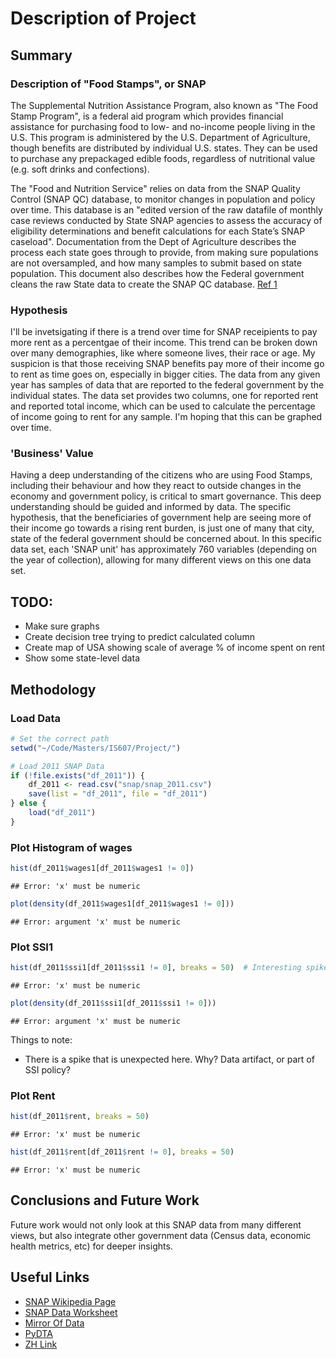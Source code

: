 Description of Project
======================

## Summary 

### Description of "Food Stamps", or SNAP

The Supplemental Nutrition Assistance Program, also known as "The Food Stamp Program", is a federal aid program which provides financial assistance for purchasing food to low- and no-income people living in the U.S.  This program is administered by the U.S. Department of Agriculture, though benefits are distributed by individual U.S. states. They can be used to purchase any prepackaged edible foods, regardless of nutritional value (e.g. soft drinks and confections). 

The "Food and Nutrition Service" relies on data from the SNAP Quality Control (SNAP QC) database, to monitor changes in population and policy over time. This database is an "edited version of the raw datafile of monthly case reviews conducted by State SNAP agencies to assess the accuracy of eligibility determinations and benefit calculations for each State’s SNAP caseload". Documentation from the Dept of Agriculture describes the process each state goes through to provide, from making sure populations are not oversampled, and how many samples to submit based on state population. This document also describes how the Federal government cleans the raw State data to create the SNAP QC database. [Ref 1][1]


### Hypothesis

I'll be invetsigating if there is a trend over time for SNAP receipients to pay more rent as a percentgae of their income. This trend can be broken down over many demographies, like where someone lives, their race or age. My suspicion is that those receiving SNAP benefits pay more of their income go to rent as time goes on, especially in bigger cities. The data from any given year has samples of data that are reported to the federal government by the individual states. The data set provides two columns, one for reported rent and reported total income, which can be used to calculate the percentage of income going to rent for any sample. I'm hoping that this can be graphed over time.


### 'Business' Value

Having a deep understanding of the citizens who are using Food Stamps, including their behaviour and how they react to outside changes in the economy and government policy, is critical to smart governance. This deep understanding should be guided and informed by data. The specific hypothesis, that the beneficiaries of government help are seeing more of their income go towards a rising rent burden, is just one of many that city, state of the federal government should be concerned about. In this specific data set, each 'SNAP unit' has approximately 760 variables (depending on the year of collection), allowing for many different views on this one data set.

## TODO:

* Make sure graphs
* Create decision tree trying to predict calculated column
* Create map of USA showing scale of average % of income spent on rent
* Show some state-level data

## Methodology

### Load Data


```r
# Set the correct path
setwd("~/Code/Masters/IS607/Project/")

# Load 2011 SNAP Data
if (!file.exists("df_2011")) {
    df_2011 <- read.csv("snap/snap_2011.csv")
    save(list = "df_2011", file = "df_2011")
} else {
    load("df_2011")
}
```


### Plot Histogram of wages


```r
hist(df_2011$wages1[df_2011$wages1 != 0])
```

```
## Error: 'x' must be numeric
```

```r
plot(density(df_2011$wages1[df_2011$wages1 != 0]))
```

```
## Error: argument 'x' must be numeric
```


### Plot SSI1


```r
hist(df_2011$ssi1[df_2011$ssi1 != 0], breaks = 50)  # Interesting spike
```

```
## Error: 'x' must be numeric
```

```r
plot(density(df_2011$ssi1[df_2011$ssi1 != 0]))
```

```
## Error: argument 'x' must be numeric
```


Things to note:
* There is a spike that is unexpected here. Why? Data artifact, or part of SSI policy?

### Plot Rent


```r
hist(df_2011$rent, breaks = 50)
```

```
## Error: 'x' must be numeric
```

```r
hist(df_2011$rent[df_2011$rent != 0], breaks = 50)
```

```
## Error: 'x' must be numeric
```


## Conclusions and Future Work

Future work would not only look at this SNAP data from many different views, but also integrate other government data (Census data, economic health metrics, etc) for deeper insights.

## Useful Links

* [SNAP Wikipedia Page](http://en.wikipedia.org/wiki/Supplemental_Nutrition_Assistance_Program)
* [SNAP Data Worksheet](http://hostm142.mathematica-mpr.com/fns/2011/tech%20doc%202011.pdf_2011)
* [Mirror Of Data](http://soda.pop.psu.edu/cgi-bin/broker?_SERVICE=sodapop&_PROGRAM=sodaprog.extract_function.sas&coll=snap&ds=qcfy2011)
* [PyDTA](http://presbrey.mit.edu/PyDTA#export_to_CSV)
* [ZH Link](http://www.zerohedge.com/news/2013-12-09/rent-too-damned-high)

[1]: http://hostm142.mathematica-mpr.com/fns/2011/tech%20doc%202011.pdf_2011 "SNAP Data Document"
